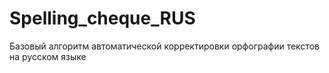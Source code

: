 # Spelling_cheque_RUS
Базовый алгоритм автоматической корректировки орфографии текстов на русском языке
